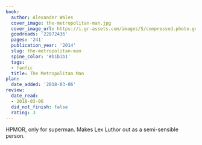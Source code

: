 ```yaml
---
book:
  author: Alexander Wales
  cover_image: the-metropolitan-man.jpg
  cover_image_url: https://i.gr-assets.com/images/S/compressed.photo.goodreads.com/books/1407181255l/22872436.jpg
  goodreads: '22872436'
  pages: '241'
  publication_year: '2014'
  slug: the-metropolitan-man
  spine_color: '#b1b1b1'
  tags:
  - fanfic
  title: The Metropolitan Man
plan:
  date_added: '2018-03-06'
review:
  date_read:
  - 2018-03-06
  did_not_finish: false
  rating: 3
---
```


HPMOR, only for superman. Makes Lex Luthor out as a semi-sensible person.
